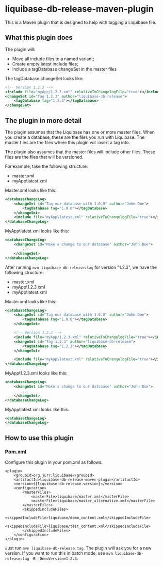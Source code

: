 # liquibase-db-release-maven-plugin

This is a Maven plugin that is designed to help with tagging a Liquibase file.

## What this plugin does
The plugin will:
- Move all include files to a named variant;
- Create empty latest include files;
- Include a tagDatabase changeSet in the master files

The tagDatabase changeSet looks like:
```xml
<!-- Version 1.2.3 -->
<include file="myApp/1.2.3.xml" relativeToChangelogFile="true"></include>
<changeSet id="Tag 1.2.3" author="liquibase-db-release">
	<tagDatabase tag="1.2.3"></tagDatabase>
</changeSet>
```

## The plugin in more detail
The plugin assumes that the Liquibase has one or more master files. When you create a database, these are the files you run with Liquibase.
The master files are the files where this plugin will insert a tag into.

The plugin also assumes that the master files will include other files. These files are the files that will be versioned.

For example, take the following structure:
- master.xml
- myApp\latest.xml

Master.xml looks like this:
```xml
<databaseChangeLog>
	<changeSet id="Tag our database with 1.0.0" author="John Doe">
		<tagDatabase tag="1.0.0"></tagDatabase>
	</changeSet>
	<include file="myApp\latest.xml" relativeToChangelogFile="true"></include>
</databaseChangeLog>
```

MyApp\latest.xml looks like this:
```xml
<databaseChangeLog>
	<changeSet id="Make a change to our database" author="John Doe">
		...
	</changeSet>
</databaseChangeLog>
```

After running `mvn liquibase-db-release:tag` for version "1.2.3", we have the following structure:
- master.xml
- myApp\1.2.3.xml
- myApp\latest.xml

Master.xml looks like this:
```xml
<databaseChangeLog>
	<changeSet id="Tag our database with 1.0.0" author="John Doe">
		<tagDatabase tag="1.0.0"></tagDatabase>
	</changeSet>

	<!-- Version 1.2.3 -->
	<include file="myApp/1.2.3.xml" relativeToChangelogFile="true"></include>
	<changeSet id="Tag 1.2.3" author="liquibase-db-release">
		<tagDatabase tag="1.2.3"></tagDatabase>
	</changeSet>

	<include file="myApp\latest.xml" relativeToChangelogFile="true"></include>
</databaseChangeLog>
```

MyApp\1.2.3.xml looks like this:
```xml
<databaseChangeLog>
	<changeSet id="Make a change to our database" author="John Doe">
		...
	</changeSet>
</databaseChangeLog>
```

MyApp\latest.xml looks like this:
```xml
<databaseChangeLog>
</databaseChangeLog>
```


## How to use this plugin
### Pom.xml
Configure this plugin in your pom.xml as follows:
```
<plugin>
	<groupId>org.jurr.liquibase</groupId>
	<artifactId>liquibase-db-release-maven-plugin</artifactId>
	<version>${liquibase-db-release.version}</version>
	<configuration>
		<masterFiles>
			<masterFile>liquibase/master.xml</masterFile>
			<masterFile>liquibase/master_alternative.xml</masterFile>
		</masterFiles>
		<skippedIncludeFiles>
			<skippedIncludeFile>liquibase/demo_content.xml</skippedIncludeFile>
			<skippedIncludeFile>liquibase/test_content.xml</skippedIncludeFile>
		</skippedIncludeFiles>
	</configuration>
</plugin>
```

Just run `mvn liquibase-db-release:tag`. The plugin will ask you for a new version.
If you want to run this in batch mode, use `mvn liquibase-db-release:tag -B -DnewVersion=1.2.3`.
